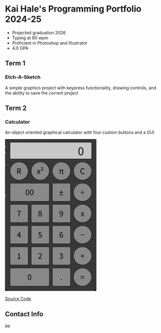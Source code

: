 # Kai Hale's Programming Portfolio 2024-25
* Projected graduation 2026
* Typing at 90 wpm
* Proficient in Photoshop and Illustrator
* 4.0 GPA

## Term 1
### Etch-A-Sketch
A simple graphics project with keypress functionality, drawing controls, and the ability to save the current project
![]()
[]()

## Term 2
### Calculator

An object oriented graphical calculator with four custom buttons and a GUI

![Running App](https://github.com/SpaceCheetah322/programmingportfolio/blob/main/images/Calc.png?raw=true)

[Source Code](https://github.com/SpaceCheetah322/programmingportfolio/tree/main/src/term2/Calculator)

## Contact Info
pp

